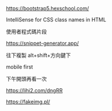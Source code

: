 https://bootstrap5.hexschool.com/



IntelliSense for CSS class names in HTML



使用者程式碼片段

https://snippet-generator.app/



往下複製 alt+shift+方向鍵下



mobile first



下午開頭再看一次



https://lihi2.com/dngRR



https://fakeimg.pl/